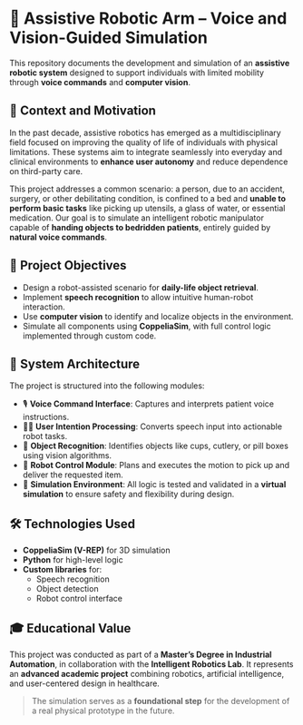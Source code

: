 # 🤖 Assistive Robotic Arm – Voice and Vision-Guided Simulation

This repository documents the development and simulation of an **assistive robotic system** designed to support individuals with limited mobility through **voice commands** and **computer vision**.

## 🧠 Context and Motivation

In the past decade, assistive robotics has emerged as a multidisciplinary field focused on improving the quality of life of individuals with physical limitations. These systems aim to integrate seamlessly into everyday and clinical environments to **enhance user autonomy** and reduce dependence on third-party care.

This project addresses a common scenario: a person, due to an accident, surgery, or other debilitating condition, is confined to a bed and **unable to perform basic tasks** like picking up utensils, a glass of water, or essential medication. Our goal is to simulate an intelligent robotic manipulator capable of **handing objects to bedridden patients**, entirely guided by **natural voice commands**.

## 🎯 Project Objectives

- Design a robot-assisted scenario for **daily-life object retrieval**.
- Implement **speech recognition** to allow intuitive human-robot interaction.
- Use **computer vision** to identify and localize objects in the environment.
- Simulate all components using **CoppeliaSim**, with full control logic implemented through custom code.

## 🧩 System Architecture

The project is structured into the following modules:

- 🎙️ **Voice Command Interface**: Captures and interprets patient voice instructions.
- 🧍‍♂️ **User Intention Processing**: Converts speech input into actionable robot tasks.
- 🧠 **Object Recognition**: Identifies objects like cups, cutlery, or pill boxes using vision algorithms.
- 🤖 **Robot Control Module**: Plans and executes the motion to pick up and deliver the requested item.
- 🧪 **Simulation Environment**: All logic is tested and validated in a **virtual simulation** to ensure safety and flexibility during design.

## 🛠️ Technologies Used

- **CoppeliaSim (V-REP)** for 3D simulation
- **Python** for high-level logic
- **Custom libraries** for:
  - Speech recognition
  - Object detection
  - Robot control interface

## 🎓 Educational Value

This project was conducted as part of a **Master’s Degree in Industrial Automation**, in collaboration with the **Intelligent Robotics Lab**. It represents an **advanced academic project** combining robotics, artificial intelligence, and user-centered design in healthcare.

> The simulation serves as a **foundational step** for the development of a real physical prototype in the future.

